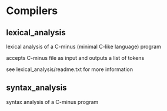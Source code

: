 # Compilers

## lexical_analysis
lexical analysis of a C-minus (minimal C-like language) program

accepts C-minus file as input and outputs a list of tokens

see lexical_analysis/readme.txt for more information  
  
## syntax_analysis
syntax analysis of a C-minus program
 


